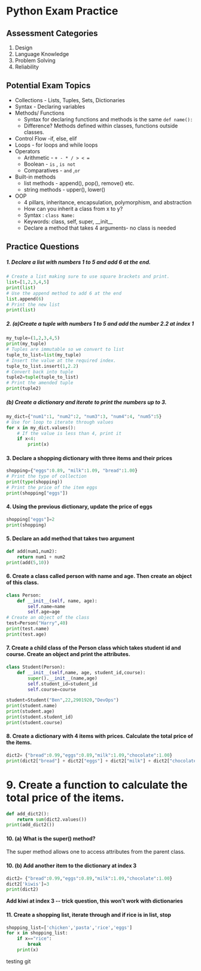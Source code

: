 # Python Exam Practice

## Assessment Categories
1. Design 
2. Language Knowledge
3. Problem Solving
4. Reliability

## Potential Exam Topics
* Collections - Lists, Tuples, Sets, Dictionaries
* Syntax - Declaring variables
* Methods/ Functions
    * Syntax for declaring functions and methods is the same ```def name():```
    * Difference? Methods defined within classes, functions outside classes.
* Control Flow -if, else, elif
* Loops - for loops and while loops
* Operators
  * Arithmetic - ```+ - * / > < =```
  * Boolean - ```is``` , ```is not```
  * Comparatives - ```and``` ,```or```
 * Built-in methods 
   * list methods - append(), pop(), remove() etc.
   * string methods - upper(), lower()
* OOP 
  * 4 pillars, inheritance, encapsulation, polymorphism, and abstraction 
  * How can you inherit a class from x to y?
  * Syntax : ```class Name:```
  * Keywords: class, self, super, \_\_init__
  * Declare a method that takes 4 arguments- no class is needed 
  
## Practice Questions
##### 1. Declare a list with numbers 1 to 5 and add 6 at the end.
```python
# Create a list making sure to use square brackets and print.
list=[1,2,3,4,5]
print(list)
# Use the append method to add 6 at the end
list.append(6)
# Print the new list
print(list)
```

##### 2. (a)Create a tuple with numbers 1 to 5 and add the number 2.2 at index 1
```python
my_tuple=(1,2,3,4,5)
print(my_tuple)
# Tuples are immutable so we convert to list
tuple_to_list=list(my_tuple)
# Insert the value at the required index.
tuple_to_list.insert(1,2.2)
# Convert back into tuple
tuple2=tuple(tuple_to_list)
# Print the amended tuple
print(tuple2)
```
##### (b) Create a dictionary and iterate to print the numbers up to 3.
```python
my_dict={"num1":1, "num2":2, "num3":3, "num4":4, "num5":5}
# Use for loop to iterate through values
for x in my_dict.values():
    # If the value is less than 4, print it
    if x<4:
        print(x)
```

#### 3. Declare a shopping dictionary with three items and their prices
```python
shopping={"eggs":0.89, "milk":1.09, "bread":1.00}
# Print the type of collection
print(type(shopping))
# Print the price of the item eggs
print(shopping["eggs"])
```

#### 4. Using the previous dictionary, update the price of eggs
```python
shopping["eggs"]=2
print(shopping)
```
#### 5. Declare an add method that takes two argument
```python
def add(num1,num2):
    return num1 + num2
print(add(5,10))
```


#### 6. Create a class called person with name and age. Then create an object of this class.
```python
class Person:
    def __init__(self, name, age):
        self.name=name
        self.age=age
# Create an object of the class
test=Person("Harry",40)
print(test.name)
print(test.age)
```
#### 7. Create a child class of the Person class which takes student id and course. Create an object and print the attributes.
```python
class Student(Person):
    def __init__(self,name, age, student_id,course):
        super().__init__(name,age)
        self.student_id=student_id
        self.course=course

student=Student("Ben",22,2901920,"DevOps")
print(student.name)
print(student.age)
print(student.student_id)
print(student.course)
```
#### 8. Create a dictionary with 4 items with prices. Calculate the total price of the items.
```python
dict2= {"bread":0.99,"eggs":0.89,"milk":1.09,"chocolate":1.00}
print(dict2["bread"] + dict2["eggs"] + dict2["milk"] + dict2["chocolate"])
```



# 9. Create a function to calculate the total price of the items. 
```python
def add_dict2():
    return sum(dict2.values())
print(add_dict2())
```

#### 10. (a) What is the super() method?
The super method allows one to access attributes from the parent class.
#### 10. (b) Add another item to the dictionary at index 3
```python
dict2= {"bread":0.99,"eggs":0.89,"milk":1.09,"chocolate":1.00}
dict2['kiwis']=3
print(dict2)
```
**Add kiwi at index 3 -- trick question, this won't work with dictionaries**


#### 11. Create a shopping list, iterate through and if rice is in list, stop
```python
shopping_list=['chicken','pasta','rice','eggs']
for x in shopping_list:
    if x=="rice":
        break
    print(x)
```
testing git
